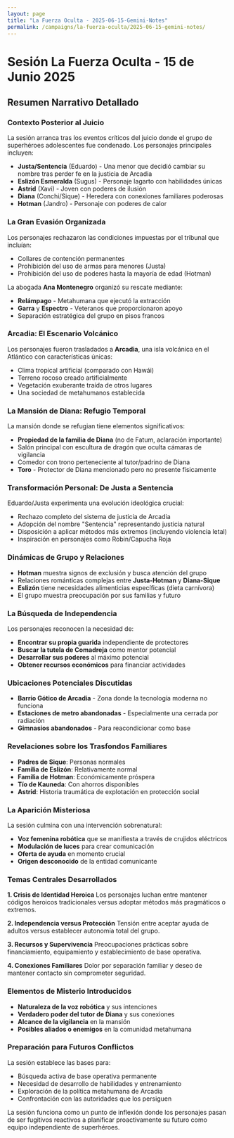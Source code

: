 ```yaml
---
layout: page
title: "La Fuerza Oculta - 2025-06-15-Gemini-Notes"
permalink: /campaigns/la-fuerza-oculta/2025-06-15-gemini-notes/
---
```


# Sesión La Fuerza Oculta - 15 de Junio 2025

## Resumen Narrativo Detallado

### **Contexto Posterior al Juicio**
La sesión arranca tras los eventos críticos del juicio donde el grupo de superhéroes adolescentes fue condenado. Los personajes principales incluyen:

- **Justa/Sentencia** (Eduardo) - Una menor que decidió cambiar su nombre tras perder fe en la justicia de Arcadia
- **Eslizón Esmeralda** (Sugus) - Personaje lagarto con habilidades únicas
- **Astrid** (Xavi) - Joven con poderes de ilusión
- **Diana** (Conchi/Sique) - Heredera con conexiones familiares poderosas
- **Hotman** (Jandro) - Personaje con poderes de calor

### **La Gran Evasión Organizada**
Los personajes rechazaron las condiciones impuestas por el tribunal que incluían:
- Collares de contención permanentes
- Prohibición del uso de armas para menores (Justa)
- Prohibición del uso de poderes hasta la mayoría de edad (Hotman)

La abogada **Ana Montenegro** organizó su rescate mediante:
- **Relámpago** - Metahumana que ejecutó la extracción
- **Garra** y **Espectro** - Veteranos que proporcionaron apoyo
- Separación estratégica del grupo en pisos francos

### **Arcadia: El Escenario Volcánico**
Los personajes fueron trasladados a **Arcadia**, una isla volcánica en el Atlántico con características únicas:
- Clima tropical artificial (comparado con Hawái)
- Terreno rocoso creado artificialmente 
- Vegetación exuberante traída de otros lugares
- Una sociedad de metahumanos establecida

### **La Mansión de Diana: Refugio Temporal**
La mansión donde se refugian tiene elementos significativos:
- **Propiedad de la familia de Diana** (no de Fatum, aclaración importante)
- Salón principal con escultura de dragón que oculta cámaras de vigilancia
- Comedor con trono perteneciente al tutor/padrino de Diana
- **Toro** - Protector de Diana mencionado pero no presente físicamente

### **Transformación Personal: De Justa a Sentencia**
Eduardo/Justa experimenta una evolución ideológica crucial:
- Rechazo completo del sistema de justicia de Arcadia
- Adopción del nombre "Sentencia" representando justicia natural
- Disposición a aplicar métodos más extremos (incluyendo violencia letal)
- Inspiración en personajes como Robin/Capucha Roja

### **Dinámicas de Grupo y Relaciones**
- **Hotman** muestra signos de exclusión y busca atención del grupo
- Relaciones románticas complejas entre **Justa-Hotman** y **Diana-Sique**
- **Eslizón** tiene necesidades alimenticias específicas (dieta carnívora)
- El grupo muestra preocupación por sus familias y futuro

### **La Búsqueda de Independencia**
Los personajes reconocen la necesidad de:
- **Encontrar su propia guarida** independiente de protectores
- **Buscar la tutela de Comadreja** como mentor potencial
- **Desarrollar sus poderes** al máximo potencial
- **Obtener recursos económicos** para financiar actividades

### **Ubicaciones Potenciales Discutidas**
- **Barrio Gótico de Arcadia** - Zona donde la tecnología moderna no funciona
- **Estaciones de metro abandonadas** - Especialmente una cerrada por radiación
- **Gimnasios abandonados** - Para reacondicionar como base

### **Revelaciones sobre los Trasfondos Familiares**
- **Padres de Sique**: Personas normales
- **Familia de Eslizón**: Relativamente normal
- **Familia de Hotman**: Económicamente próspera
- **Tío de Kauneda**: Con ahorros disponibles
- **Astrid**: Historia traumática de explotación en protección social

### **La Aparición Misteriosa**
La sesión culmina con una intervención sobrenatural:
- **Voz femenina robótica** que se manifiesta a través de crujidos eléctricos
- **Modulación de luces** para crear comunicación
- **Oferta de ayuda** en momento crucial
- **Origen desconocido** de la entidad comunicante

### **Temas Centrales Desarrollados**

**1. Crisis de Identidad Heroica**
Los personajes luchan entre mantener códigos heroicos tradicionales versus adoptar métodos más pragmáticos o extremos.

**2. Independencia versus Protección**
Tensión entre aceptar ayuda de adultos versus establecer autonomía total del grupo.

**3. Recursos y Supervivencia**
Preocupaciones prácticas sobre financiamiento, equipamiento y establecimiento de base operativa.

**4. Conexiones Familiares**
Dolor por separación familiar y deseo de mantener contacto sin comprometer seguridad.

### **Elementos de Misterio Introducidos**
- **Naturaleza de la voz robótica** y sus intenciones
- **Verdadero poder del tutor de Diana** y sus conexiones
- **Alcance de la vigilancia** en la mansión
- **Posibles aliados o enemigos** en la comunidad metahumana

### **Preparación para Futuros Conflictos**
La sesión establece las bases para:
- Búsqueda activa de base operativa permanente
- Necesidad de desarrollo de habilidades y entrenamiento
- Exploración de la política metahumana de Arcadia
- Confrontación con las autoridades que los persiguen

La sesión funciona como un punto de inflexión donde los personajes pasan de ser fugitivos reactivos a planificar proactivamente su futuro como equipo independiente de superhéroes.